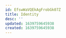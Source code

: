 ```yaml
---
id: EfswWaVQEkAgFrobGk07Z
title: Identity
desc: ''
updated: 1639759645938
created: 1639759645938
---
```


